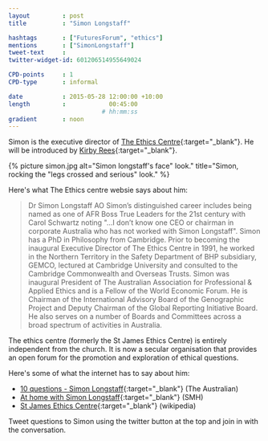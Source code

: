 ```yaml
---
layout         : post
title          : "Simon Longstaff"

hashtags       : ["FuturesForum", "ethics"]
mentions       : ["SimonLongstaff"] 
tweet-text     :
twitter-widget-id: 601206514955649024

CPD-points     : 1
CPD-type       : informal

date           : 2015-05-28 12:00:00 +10:00
length         :            00:45:00
                          # hh:mm:ss
gradient       : noon
---
```

Simon is the executive director of [The Ethics Centre](http://www.ethics.org.au/){:target="_blank"}. He will be introduced by [Kirby Rees](http://twitter.com/TODO){:target="_blank"}.

{% picture simon.jpg alt="Simon longstaff's face" look." title="Simon, rocking the "legs crossed and serious" look." %}

Here's what The Ethics centre websie says about him:

> Dr Simon Longstaff AO
> Simon’s distinguished career includes being named as one of AFR Boss True Leaders for the 21st century with Carol Schwartz noting "…I don’t know one CEO or chairman in corporate Australia who has not worked with Simon Longstaff". Simon has a PhD in Philosophy from Cambridge. Prior to becoming the inaugural Executive Director of The Ethics Centre in 1991, he worked in the Northern Territory in the Safety Department of BHP subsidiary, GEMCO, lectured at Cambridge University and consulted to the Cambridge Commonwealth and Overseas Trusts. Simon was inaugural President of The Australian Association for Professional & Applied Ethics and is a Fellow of the World Economic Forum. He is Chairman of the International Advisory Board of the Genographic Project and Deputy Chairman of the Global Reporting Initiative Board. He also serves on a number of Boards and Committees across a broad spectrum of activities in Australia.
 
The ethics centre (formerly the St James Ethics Centre) is entirely independent from the church. It is now a secular organisation that provides an open forum for the promotion and exploration of ethical questions.

Here's some of what the internet has to say about him:

* [10 questions - Simon Longstaff](http://www.theaustralian.com.au/life/weekend-australian-magazine/questions-simon-longstaff/story-e6frg8h6-1226049959062){:target="_blank"} (The Australian)
* [At home with Simon Longstaff](http://www.smh.com.au/national/at-home-with-simon-longstaff-20130504-2izen.html){:target="_blank"} (SMH)
* [St James Ethics Centre](http://en.wikipedia.org/wiki/St_James_Ethics_Centre){:target="_blank"} (wikipedia)

Tweet questions to Simon using the twitter button at the top and join in with the conversation.
